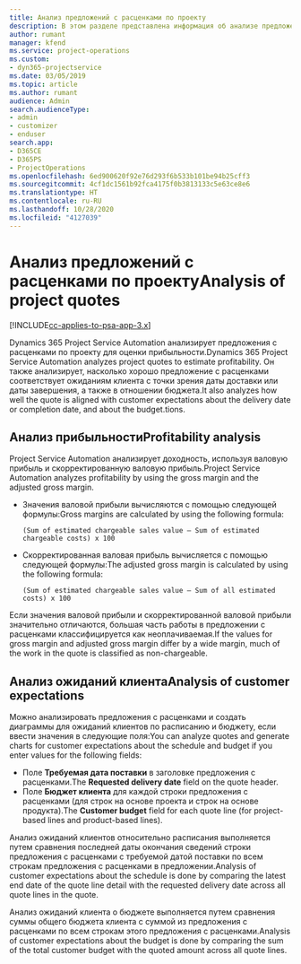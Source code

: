 ```yaml
---
title: Анализ предложений с расценками по проекту
description: В этом разделе представлена информация об анализе предложений с расценками по проекту.
author: rumant
manager: kfend
ms.service: project-operations
ms.custom:
- dyn365-projectservice
ms.date: 03/05/2019
ms.topic: article
ms.author: rumant
audience: Admin
search.audienceType:
- admin
- customizer
- enduser
search.app:
- D365CE
- D365PS
- ProjectOperations
ms.openlocfilehash: 6ed900620f92e76d293f6b533b101be94b25cff3
ms.sourcegitcommit: 4cf1dc1561b92fca4175f0b3813133c5e63ce8e6
ms.translationtype: HT
ms.contentlocale: ru-RU
ms.lasthandoff: 10/28/2020
ms.locfileid: "4127039"
---
```

# <a name="analysis-of-project-quotes"></a><span data-ttu-id="15f8c-103">Анализ предложений с расценками по проекту</span><span class="sxs-lookup"><span data-stu-id="15f8c-103">Analysis of project quotes</span></span>

[!INCLUDE[cc-applies-to-psa-app-3.x](../includes/cc-applies-to-psa-app-3x.md)]

<span data-ttu-id="15f8c-104">Dynamics 365 Project Service Automation анализирует предложения с расценками по проекту для оценки прибыльности.</span><span class="sxs-lookup"><span data-stu-id="15f8c-104">Dynamics 365 Project Service Automation analyzes project quotes to estimate profitability.</span></span> <span data-ttu-id="15f8c-105">Он также анализирует, насколько хорошо предложение с расценками соответствует ожиданиям клиента с точки зрения даты доставки или даты завершения, а также в отношении бюджета.</span><span class="sxs-lookup"><span data-stu-id="15f8c-105">It also analyzes how well the quote is aligned with customer expectations about the delivery date or completion date, and about the budget.tions.</span></span>

## <a name="profitability-analysis"></a><span data-ttu-id="15f8c-106">Анализ прибыльности</span><span class="sxs-lookup"><span data-stu-id="15f8c-106">Profitability analysis</span></span>

<span data-ttu-id="15f8c-107">Project Service Automation анализирует доходность, используя валовую прибыль и скорректированную валовую прибыль.</span><span class="sxs-lookup"><span data-stu-id="15f8c-107">Project Service Automation analyzes profitability by using the gross margin and the adjusted gross margin.</span></span>

- <span data-ttu-id="15f8c-108">Значения валовой прибыли вычисляются с помощью следующей формулы:</span><span class="sxs-lookup"><span data-stu-id="15f8c-108">Gross margins are calculated by using the following formula:</span></span>

  `
    (Sum of estimated chargeable sales value – Sum of estimated chargeable costs) x 100
  `
- <span data-ttu-id="15f8c-109">Скорректированная валовая прибыль вычисляется с помощью следующей формулы:</span><span class="sxs-lookup"><span data-stu-id="15f8c-109">The adjusted gross margin is calculated by using the following formula:</span></span>

  `
    (Sum of estimated chargeable sales value – Sum of all estimated costs) x 100
  `

<span data-ttu-id="15f8c-110">Если значения валовой прибыли и скорректированной валовой прибыли значительно отличаются, большая часть работы в предложении с расценками классифицируется как неоплачиваемая.</span><span class="sxs-lookup"><span data-stu-id="15f8c-110">If the values for gross margin and adjusted gross margin differ by a wide margin, much of the work in the quote is classified as non-chargeable.</span></span>

## <a name="analysis-of-customer-expectations"></a><span data-ttu-id="15f8c-111">Анализ ожиданий клиента</span><span class="sxs-lookup"><span data-stu-id="15f8c-111">Analysis of customer expectations</span></span>

<span data-ttu-id="15f8c-112">Можно анализировать предложения с расценками и создать диаграммы для ожиданий клиентов по расписанию и бюджету, если ввести значения в следующие поля:</span><span class="sxs-lookup"><span data-stu-id="15f8c-112">You can analyze quotes and generate charts for customer expectations about the schedule and budget if you enter values for the following fields:</span></span>

- <span data-ttu-id="15f8c-113">Поле **Требуемая дата поставки** в заголовке предложения с расценками.</span><span class="sxs-lookup"><span data-stu-id="15f8c-113">The **Requested delivery date** field on the quote header.</span></span>
- <span data-ttu-id="15f8c-114">Поле **Бюджет клиента** для каждой строки предложения с расценками (для строк на основе проекта и строк на основе продукта).</span><span class="sxs-lookup"><span data-stu-id="15f8c-114">The **Customer budget** field for each quote line (for project-based lines and product-based lines).</span></span>

<span data-ttu-id="15f8c-115">Анализ ожиданий клиентов относительно расписания выполняется путем сравнения последней даты окончания сведений строки предложения с расценками с требуемой датой поставки по всем строкам предложения с расценками в предложении.</span><span class="sxs-lookup"><span data-stu-id="15f8c-115">Analysis of customer expectations about the schedule is done by comparing the latest end date of the quote line detail with the requested delivery date across all quote lines in the quote.</span></span>

<span data-ttu-id="15f8c-116">Анализ ожиданий клиента о бюджете выполняется путем сравнения суммы общего бюджета клиента с суммой из предложения с расценками по всем строкам этого предложения с расценками.</span><span class="sxs-lookup"><span data-stu-id="15f8c-116">Analysis of customer expectations about the budget is done by comparing the sum of the total customer budget with the quoted amount across all quote lines.</span></span>
